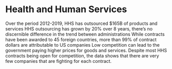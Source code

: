 # Health and Human Services

Over the period 2012-2019, HHS has outsourced $165B of products and services
HHS outsourcing has grown by 20% over 8 years, there’s no discernible difference in the trend between administrations
While contracts have been awarded to 45 foreign countries, more than 99% of contract dollars are attributable to US companies
Low competition can lead to the government paying higher prices for goods and services. Despite most HHS contracts being open for competition, the data shows that there are very few companies that are fighting for each contract.


